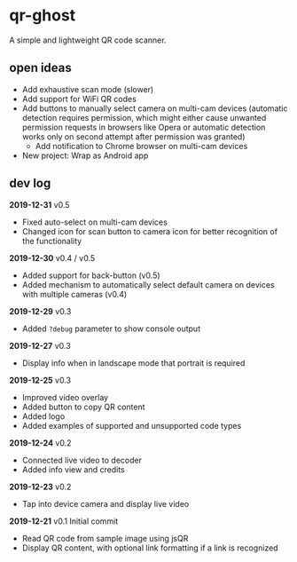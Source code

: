# qr-ghost
A simple and lightweight QR code scanner.

## open ideas
- Add exhaustive scan mode (slower)
- Add support for WiFi QR codes
- Add buttons to manually select camera on multi-cam devices (automatic detection requires permission, which might either cause unwanted permission requests in browsers like Opera or automatic detection works only on second attempt after permission was granted)
  - Add notification to Chrome browser on multi-cam devices
- New project: Wrap as Android app

## dev log
**2019-12-31** v0.5
- Fixed auto-select on multi-cam devices
- Changed icon for scan button to camera icon for better recognition of the functionality

**2019-12-30** v0.4 / v0.5
- Added support for back-button (v0.5)
- Added mechanism to automatically select default camera on devices with multiple cameras (v0.4)

**2019-12-29** v0.3
- Added `?debug` parameter to show console output

**2019-12-27** v0.3
- Display info when in landscape mode that portrait is required

**2019-12-25** v0.3
- Improved video overlay
- Added button to copy QR content
- Added logo
- Added examples of supported and unsupported code types

**2019-12-24** v0.2
- Connected live video to decoder
- Added info view and credits

**2019-12-23** v0.2
- Tap into device camera and display live video

**2019-12-21** v0.1
Initial commit
- Read QR code from sample image using jsQR
- Display QR content, with optional link formatting if a link is recognized
